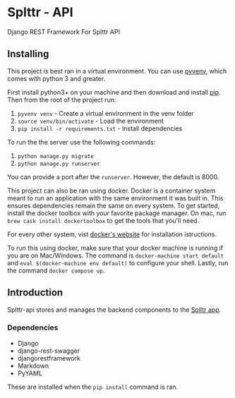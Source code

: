 # Splttr - API

Django REST Framework For Splttr API


## Installing

This project is best ran in a virtual environment. You can use [pyvenv][2],
which comes with python 3 and greater.

First install python3+ on your machine and then download and install [pip][1].
Then from the root of the project run:

1. `pyvenv venv` - Create a virtual environment in the venv folder
2. `source venv/bin/activate` - Load the environment
3. `pip install -r requirements.txt` - Install dependencies

To run the the server use the following commands:
1. `python manage.py migrate`
2. `python manage.py runserver`

You can provide a port after the `runserver`. However, the default is 8000. 

This project can also be ran using docker. Docker is a container system meant to run an application with the same 
environment it was built in. This ensures dependencies remain the same on every system. To get started, install the 
docker toolbox with your favorite package manager. On mac, run  `brew cask install dockertoolbox` to get the tools 
that you'll need. 

For every other system, vist [docker's website](https://docs.docker.com/engine/installation/) for installation istructions. 

To run this using docker, make sure that your docker machine is running if you are on Mac/Windows. The command is 
`docker-machine start default` and `eval $(docker-machine env default)` to configure your shell. Lastly, run the command
`docker compose up`. 


## Introduction

Splttr-api stores and manages the backend components to the [Splltr app](http://www.splttr.com).

### Dependencies

* Django
* django-rest-swagger
* djangorestframework
* Markdown
* PyYAML

These are installed when the `pip install` command is ran.

[1]: https://pip.pypa.io/en/latest/installing/
[2]: https://docs.python.org/3/using/scripts.html

